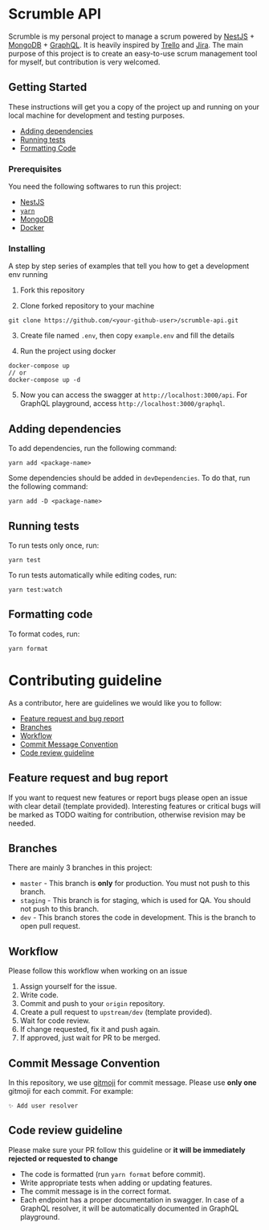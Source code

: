 # Scrumble API

Scrumble is my personal project to manage a scrum powered by [NestJS](https://nestjs.com/) + [MongoDB](https://www.mongodb.com/) + [GraphQL](https://graphql.org/). It is heavily inspired by [Trello](https://trello.com/) and [Jira](https://www.atlassian.com/software/jira). The main purpose of this project is to create an easy-to-use scrum management tool for myself, but contribution is very welcomed.

## Getting Started

These instructions will get you a copy of the project up and running on your local machine for development and testing purposes.

* [Adding dependencies](#adding-dependencies)
* [Running tests](#running-tests)
* [Formatting Code](#formatting-code)

### Prerequisites

You need the following softwares to run this project:
* [NestJS](https://nestjs.com/)
* [`yarn`](https://yarnpkg.com/en/)
* [MongoDB](https://www.mongodb.com/)
* [Docker](https://www.docker.com/)

### Installing

A step by step series of examples that tell you how to get a development env running

1. Fork this repository

2. Clone forked repository to your machine

```
git clone https://github.com/<your-github-user>/scrumble-api.git
```

3. Create file named `.env`, then copy `example.env` and fill the details

4. Run the project using docker

```
docker-compose up
// or
docker-compose up -d
```

5. Now you can access the swagger at `http://localhost:3000/api`. For GraphQL playground, access `http://localhost:3000/graphql`.

## Adding dependencies

To add dependencies, run the following command:
```
yarn add <package-name>
```
Some dependencies should be added in `devDependencies`. To do that, run the following command:
```
yarn add -D <package-name>
```

## Running tests

To run tests only once, run:
```
yarn test
```
To run tests automatically while editing codes, run:
```
yarn test:watch
```

## Formatting code

To format codes, run:
```
yarn format
```

# Contributing guideline
As a contributor, here are guidelines we would like you to follow:
- [Feature request and bug report](#feature-request-and-bug-report)
- [Branches](#branches)
- [Workflow](#workflow)
- [Commit Message Convention](#commit-message-convention)
- [Code review guideline](#code-review-guideline)

## Feature request and bug report
If you want to request new features or report bugs please open an issue with clear detail (template provided). Interesting features or critical bugs will be marked as TODO waiting for contribution, otherwise revision may be needed.

## Branches
There are mainly 3 branches in this project:
- `master` - This branch is **only** for production. You must not push to this branch.
- `staging` - This branch is for staging, which is used for QA. You should not push to this branch.
- `dev` - This branch stores the code in development. This is the branch to open pull request.

## Workflow
Please follow this workflow when working on an issue
1. Assign yourself for the issue.
2. Write code.
3. Commit and push to your `origin` repository.
4. Create a pull request to `upstream/dev` (template provided).
5. Wait for code review.
6. If change requested, fix it and push again.
7. If approved, just wait for PR to be merged.

## Commit Message Convention
In this repository, we use [gitmoji](https://gitmoji.carloscuesta.me/) for commit message. Please use **only one** gitmoji for each commit. For example:

```
✨ Add user resolver
```

## Code review guideline
Please make sure your PR follow this guideline or **it will be immediately rejected or requested to change**

* The code is formatted (run `yarn format` before commit).
* Write appropriate tests when adding or updating features.
* The commit message is in the correct format.
* Each endpoint has a proper documentation in swagger. In case of a GraphQL resolver, it will be automatically documented in GraphQL playground.
